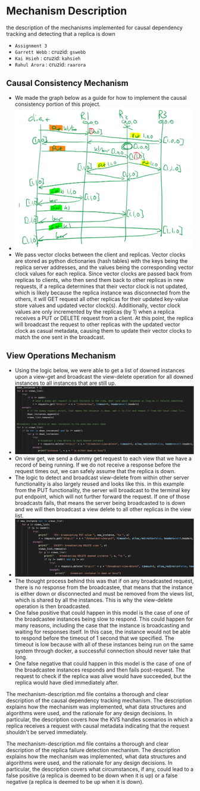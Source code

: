 # Mechanism Description
the description of the mechanisms implemented for causal dependency tracking and detecting that a replica is down

* `Assignment 3`
* `Garrett Webb` : cruzid: `gswebb`
* `Kai Hsieh` : cruzid: `kahsieh`
* `Rahul Arora` : cruzid: `raarora`

## Causal Consistency Mechanism
* We made the graph below as a guide for how to implement the causal consistency portion of this project.
* ![graph](images/mechanism_graph.png)
* We pass vector clocks between the client and replicas. Vector clocks are stored as python dictionaries (hash tables)
with the keys being the replica server addresses, and the values being the corresponding vector clock values for each 
replica. Since vector clocks are passed back from replicas to clients, who then send them back to other replicas in new 
requests, if a replica determines that their vector clock is not updated, which is likely because the replica instance
was disconnected from the others, it will GET request all other replicas for their updated key-value store values and updated
vector clock(s). Additionally, vector clock values are only incremented by the replicas (by 1) when a replica receives a 
PUT or DELETE request from a client. At this point, the replica will broadcast the request to other replicas with the 
updated vector clock as casual metadata, causing them to update their vector clocks to match the one sent in the broadcast.

## View Operations Mechanism
* Using the logic below, we were able to get a list of downed instances upon a view-get and broadcast the view-delete operation for all downed instances to all instances that are still up.
* ![graph](images/view_get_downed_mech.png) 
* On view get, we send a dummy get request to each view that we have a record of being running. If we do not receive a response before the request times out, we can safely assume that the replica is down. 
* The logic to detect and broadcast view-delete from within other server functionality is also largely reused and looks like this. in this example from the PUT functionality, the server will broadcast to the terminal key put endpoint, which will not further forward the request. If one of those broadcasts fails, that means the server being broadcasted to is down and we will then broadcast a view delete to all other replicas in the view list.
* ![graph](images/mech_broadcast_delete_on_down.png)
* The thought process behind this was that if on any broadcasted request, there is no response from the broadcastee, that means that the instance is either down or disconnected and must be removed from the views list, which is shared by all the instances. This is why the view-delete operation is then broadcasted.
* One false positive that could happen in this model is the case of one of the broadcastee instances being slow to respond. This could happen for many reasons, including the case that the instance is broadcasting and waiting for responses itself. In this case, the instance would not be able to respond before the timeout of 1 second that we specified. The timeout is low because with all of these instances being run on the same system through docker, a successful connection should never take that long.
* One false negative that could happen in this model is the case of one of the broadcastee instances responds and then fails post-request. The request to check if the replica was alive would have succeeded, but the replica would have died immediately after.



The mechanism-description.md file contains a thorough and clear description of the causal dependency tracking mechanism. The description explains how the mechanism was implemented, what data structures and algorithms were used, and the rationale for any design decisions. In particular, the description covers how the KVS handles scenarios in which a replica receives a request with causal metadata indicating that the request shouldn't be served immediately.

The mechanism-description.md file contains a thorough and clear description of the replica failure detection mechanism. The description explains how the mechanism was implemented, what data structures and algorithms were used, and the rationale for any design decisions. In particular, the description covers what circumstances, if any, could lead to a false positive (a replica is deemed to be down when it is up) or a false negative (a replica is deemed to be up when it is down).